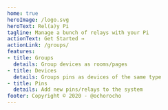```yaml
---
home: true
heroImage: /logo.svg
heroText: Rel(a)y Pi
tagline: Manage a bunch of relays with your Pi
actionText: Get Started →
actionLink: /groups/
features:
- title: Groups
  details: Group devices as rooms/pages
- title: Devices
  details: Groups pins as devices of the same type
- title: Pins
  details: Add new pins/relays to the system
footer: Copyright © 2020 - @ochorocho
---
```

